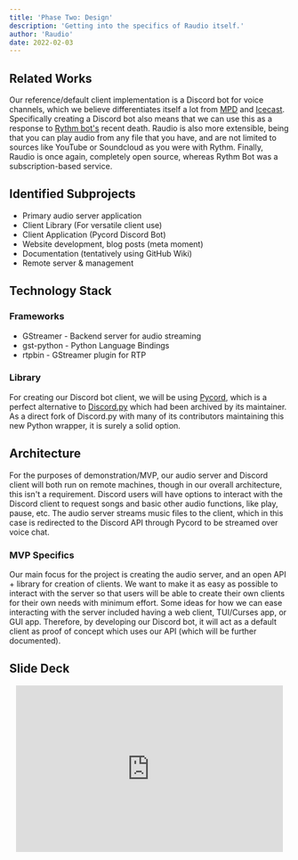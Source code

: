 ```yaml
---
title: 'Phase Two: Design'
description: 'Getting into the specifics of Raudio itself.'
author: 'Raudio'
date: 2022-02-03
---
```


## Related Works
Our reference/default client implementation is a Discord bot for voice channels, which we believe differentiates itself a lot from [MPD](https://musicpd.org/) and [Icecast](https://icecast.org/).
Specifically creating a Discord bot also means that we can use this as a response to [Rythm bot's](https://rythm.fm/) recent death.
Raudio is also more extensible, being that you can play audio from any file that you have, and are not limited to sources like YouTube or Soundcloud as you were with Rythm.
Finally, Raudio is once again, completely open source, whereas Rythm Bot was a subscription-based service.

## Identified Subprojects
<ul>
  <li>Primary audio server application</li>
  <li>Client Library (For versatile client use)</li>
  <li>Client Application (Pycord Discord Bot)</li>
  <li>Website development, blog posts (meta moment)</li>
  <li>Documentation (tentatively using GitHub Wiki)</li>
  <li>Remote server & management</li>
</ul>

## Technology Stack
### Frameworks 
<ul>
  <li>GStreamer - Backend server for audio streaming</li>
  <li>gst-python - Python Language Bindings</li>
  <li>rtpbin - GStreamer plugin for RTP</li>
</ul>

### Library
For creating our Discord bot client, we will be using [Pycord](https://github.com/Pycord-Development/pycord), 
which is a perfect alternative to [Discord.py](https://github.com/Rapptz/discord.py) which had been archived by its maintainer.
As a direct fork of Discord.py with many of its contributors maintaining this new Python wrapper, it is surely a solid option.

## Architecture
For the purposes of demonstration/MVP, our audio server and Discord client will both run on remote machines, though in our overall architecture, this isn't a requirement.
Discord users will have options to interact with the Discord client to request songs and basic other audio functions, like play, pause, etc.
The audio server streams music files to the client, which in this case is redirected to the Discord API through Pycord to be streamed over voice chat.

### MVP Specifics
Our main focus for the project is creating the audio server, and an open API + library for creation of clients. We want to make it as easy as possible to interact
with the server so that users will be able to create their own clients for their own needs with minimum effort. Some ideas for how we can ease interacting with the server
included having a web client, TUI/Curses app, or GUI app. Therefore, by developing our Discord bot, it will act as a default client as proof of concept which uses
our API (which will be further documented).

## Slide Deck
<center><iframe src="https://docs.google.com/presentation/d/e/2PACX-1vRfWwow_f-LQBsYxeyHG9M3VJN0zyXuKMevlWNRGEdgH-eQvSToewh2pTZpnEwDaRrTViIOTdabs4eo/embed?start=false&loop=false&delayms=3000" frameborder="0" width="480" height="299" allowfullscreen="true" mozallowfullscreen="true" webkitallowfullscreen="true"></iframe></center>
